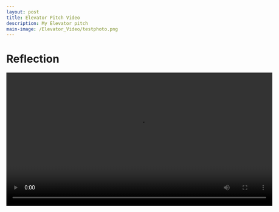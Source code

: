 ```yaml
---
layout: post
title: Elevator Pitch Video
description: My Elevator pitch
main-image: /Elevator_Video/testphoto.png
---
```

# Reflection


<video controls width="700">
  <source src="https://obil0001.github.io/_reflections/1/Elevator_Video/test_vid2.mp4" type="video/mp4">
  Your browser does not support the video tag.
</video>